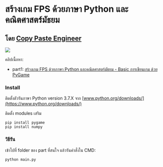 # สร้างเกม FPS ด้วยภาษา Python และคณิตศาสตร์มัธยม
## โดย [Copy Paste Engineer](https://www.facebook.com/CopyPasteEng)

![](imgs/demo.gif)

คลิปเนื้อหา:
- part1: [สร้างเกม FPS ด้วยภาษา Python และคณิตศาสตร์มัธยม - Basic การเขียนเกม ด้วย PyGame](https://youtu.be/)

### Install
ติดตั้งตัวรันภาษา Python version 3.7.X จาก [www.python.org/downloads/](https://www.python.org/downloads/)

ติดตั้ง modules เสริม
```
pip install pygame
pip install numpy
```

### วิธีรัน
เข้าไปที่ folder ของ part ที่สนใจ แล้วรันคำสั่งใน CMD:
```
python main.py
```
